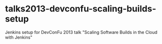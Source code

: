 talks2013-devconfu-scaling-builds-setup
=======================================

Jenkins setup for DevConFu 2013 talk "Scaling Software Builds in the Cloud with Jenkins"  
